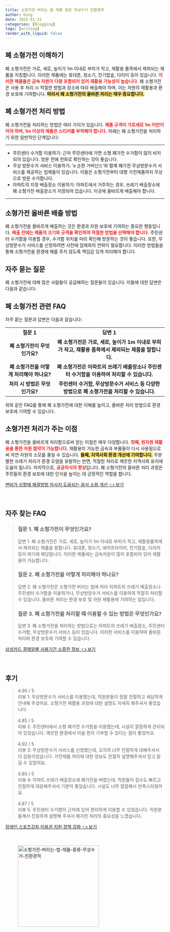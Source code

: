 ```yaml
---
title: 소형가전 버리는 법 제품 종류 무상수거 친환경적
author: bing
date: 2025-01-31
categories: [Blogging]
tags: [writing]
render_with_liquid: false
---
```



<h2 id='폐 소형가전 이해하기'>폐 소형가전 이해하기</h2>

<p>폐 소형가전은 가로, 세로, 높이가 1m 이내로 부피가 작고, 재활용 품목에서 제외되는 제품을 지칭합니다. 이러한 제품에는 휴대폰, 청소기, 전기밥솥, 다리미 등이 있습니다. <b><span style="color: #ee2323;">이러한 제품들은 금속 자원이 다량 포함되어 있어 재활용 가능성이 높습니다.</span></b> 폐 소형가전은 사용 후 처리 시 적절한 방법과 장소에 따라 배출해야 하며, 이는 자원의 재활용과 환경 보호에 기여합니다. <b><span style="background-color: #ffe066;">따라서 폐 소형가전의 올바른 처리는 매우 중요합니다.</span></b></p>

<h2 id='폐 소형가전 처리 방법'>폐 소형가전 처리 방법</h2>

<p>폐 소형가전을 처리하는 방법은 여러 가지가 있습니다. <b><span style="color: #ee2323;">제품 규격이 가로세로 1m 미만이어야 하며, 1m 이상의 제품은 스티커를 부착해야 합니다.</span></b> 아래는 폐 소형가전을 처리하기 위한 일반적인 단계입니다:</p>

<hr />

<ul>
    <li>주민센터 수거함 이용하기: 근처 주민센터에 가면 소형 폐가전 수거함이 많이 비치되어 있습니다. 방문 전에 전화로 확인하는 것이 좋습니다.</li>
    <li>무상 방문수거 서비스 이용하기: ’e 순환 거버넌스‘와 함께 폐가전 무상방문수거 서비스를 제공하는 업체들이 있습니다. 이들은 소형가전부터 대형 가전제품까지 무상으로 방문 수거합니다.</li>
    <li>아파트의 지정 배출장소 이용하기: 아파트에서 거주하는 경우, 쓰레기 배출장소에 폐 소형가전 배출장소가 지정되어 있습니다. 이곳에 올바르게 배출해야 합니다.</li>
</ul>

<hr />

<h2 id='소형가전 올바른 배출 방법'>소형가전 올바른 배출 방법</h2>

<p>폐 소형가전을 올바르게 배출하는 것은 환경과 자원 보호에 기여하는 중요한 행동입니다. <b><span style="color: #ee2323;">배출 전에는 제품의 크기와 규격을 확인하여 적절한 방법을 선택해야 합니다.</span></b> 주민센터 수거함을 이용할 경우, 수거함 위치를 미리 확인해 방문하는 것이 좋습니다. 또한, 무상방문수거 서비스를 신청하려면 사전에 업체와의 연락이 필요합니다. 이러한 방법들을 통해 소형가전을 환경에 해를 주지 않도록 책임감 있게 처리해야 합니다.</p>

<h2 id='자주 묻는 질문'>자주 묻는 질문</h2>

<p>폐 소형가전에 대해 많은 사람들이 궁금해하는 질문들이 있습니다. 이들에 대한 답변은 다음과 같습니다:</p>

<h2 id='폐 소형가전 관련 FAQ'>폐 소형가전 관련 FAQ</h2>

<p>자주 묻는 질문과 답변은 다음과 같습니다:</p>

<table>
    <tr>
        <td style="text-align: center; height: 17px;"><b>질문 1</b></td>
        <td style="text-align: center; height: 17px;"><b>답변 1</b></td>
    </tr>
    <tr>
        <td style="text-align: center; height: 17px;"><b>폐 소형가전이 무엇인가요?</b></td>
        <td style="text-align: center; height: 17px;"><b>폐 소형가전은 가로, 세로, 높이가 1m 이내로 부피가 작고, 재활용 품목에서 제외되는 제품을 말합니다.</b></td>
    </tr>
    <tr>
        <td style="text-align: center; height: 17px;"><b>폐 소형가전을 어떻게 처리해야 하나요?</b></td>
        <td style="text-align: center; height: 17px;"><b>폐 소형가전은 아파트의 쓰레기 배출장소나 주민센터 수거함을 이용하여 처리할 수 있습니다.</b></td>
    </tr>
    <tr>
        <td style="text-align: center; height: 17px;"><b>처리 시 방법은 무엇인가요?</b></td>
        <td style="text-align: center; height: 17px;"><b>주민센터 수거함, 무상방문수거 서비스 등 다양한 방법으로 폐 소형가전을 처리할 수 있습니다.</b></td>
    </tr>
</table>

<p>위와 같은 FAQ를 통해 폐 소형가전에 대한 이해를 높이고, 올바른 처리 방법으로 환경 보호에 기여할 수 있습니다.</p>

<h2 id='소형가전 처리가 주는 이점'>소형가전 처리가 주는 이점</h2>

<p>폐 소형가전을 올바르게 처리함으로써 얻는 이점은 매우 다양합니다. <b><span style="color: #ee2323;">첫째, 원자원 재활용을 통한 자원 절약이 가능합니다.</span></b> 재활용이 가능한 금속과 부품들이 다시 사용됨으로써 자연 자원의 소모를 줄일 수 있습니다. <b><span style="background-color: #ffe066;">둘째, 지역사회 환경 개선에 기여합니다.</span></b> 무분별한 쓰레기 처리가 환경 오염을 유발하는 반면, 적절한 처리로 깨끗한 지역사회 유지에 도움이 됩니다. 마지막으로, <b><span style="color: #ee2323;">공공의식의 향상</span></b>입니다. 폐 소형가전의 올바른 처리 과정은 주민들의 환경 보호에 대한 인식을 높이는 데 긍정적인 역할을 합니다.</p>


<p><a class="click-button" title="변비가 심할때 해결방법 마사지 도움되는 음식 소화 개선" href="https://afficreate.github.io/posts/%EB%B3%80%EB%B9%84%EA%B0%80-%EC%8B%AC%ED%95%A0%EB%95%8C-%ED%95%B4%EA%B2%B0%EB%B0%A9%EB%B2%95-%EB%A7%88%EC%82%AC%EC%A7%80-%EB%8F%84%EC%9B%80%EB%90%98%EB%8A%94-%EC%9D%8C%EC%8B%9D-%EC%86%8C%ED%99%94-%EA%B0%9C%EC%84%A0/" rel="dofollow">변비가 심할때 해결방법 마사지 도움되는 음식 소화 개선 👈 보기</a></p><br>
<h2 id='자주_찾는_FAQ'>자주 찾는 FAQ</h2>
<div itemscope="" itemtype="https://schema.org/FAQPage">
<blockquote>
<div itemscope="" itemprop="mainEntity" itemtype="https://schema.org/Question">
<h3 itemprop="name">질문 1. 폐 소형가전이 무엇인가요?</h3>
<div itemscope="" itemprop="acceptedAnswer" itemtype="https://schema.org/Answer">
<span itemprop="text">
<p>답변 1. 폐 소형가전은 가로, 세로, 높이가 1m 이내로 부피가 작고, 재활용품목에서 제외되는 제품을 말합니다. 휴대폰, 청소기, 에어프라이어, 전기밥솥, 다리미 등이 여기에 해당됩니다. 이러한 제품에는 금속자원이 많이 포함되어 있어 재활용이 가능합니다.</p>
</span>
</div>
</div>
<div itemscope="" itemprop="mainEntity" itemtype="https://schema.org/Question">
<h3 itemprop="name">질문 2. 폐 소형가전을 어떻게 처리해야 하나요?</h3>
<div itemscope="" itemprop="acceptedAnswer" itemtype="https://schema.org/Answer">
<span itemprop="text">
<p>답변 2. 폐 소형가전은 소형가전 버리는 법에 따라 아파트의 쓰레기 배출장소나 주민센터 수거함을 이용하거나, 무상방문수거 서비스를 이용하여 적절히 처리할 수 있습니다. 올바른 처리는 환경 보호 및 자원 재활용에 기여하는 일입니다.</p>
</span>
</div>
</div>
<div itemscope="" itemprop="mainEntity" itemtype="https://schema.org/Question">
<h3 itemprop="name">질문 3. 폐 소형가전을 처리할 때 이용할 수 있는 방법은 무엇인가요?</h3>
<div itemscope="" itemprop="acceptedAnswer" itemtype="https://schema.org/Answer">
<span itemprop="text">
<p>답변 3. 폐 소형가전을 처리하는 방법으로는 아파트의 쓰레기 배출장소, 주민센터 수거함, 무상방문수거 서비스 등이 있습니다. 이러한 서비스를 이용하여 올바른 처리와 환경 보호에 기여할 수 있습니다.</p>
</span>
</div>
</div>
</blockquote>
</div>
<p><a class="click-button" title="삼성카드 결제일별 사용기간 소중한 정보" href="https://afficreate.github.io/posts/%EC%82%BC%EC%84%B1%EC%B9%B4%EB%93%9C-%EA%B2%B0%EC%A0%9C%EC%9D%BC%EB%B3%84-%EC%82%AC%EC%9A%A9%EA%B8%B0%EA%B0%84-%EC%86%8C%EC%A4%91%ED%95%9C-%EC%A0%95%EB%B3%B4/" rel="dofollow">삼성카드 결제일별 사용기간 소중한 정보 👈 보기</a></p><br>
<h2 id='후기'>후기</h2>
<div itemscope itemtype="https://schema.org/Product">
  <blockquote>
  <div itemprop="review" itemscope itemtype="https://schema.org/Review">
      <div itemprop="reviewRating" itemscope itemtype="https://schema.org/Rating"> <span itemprop="ratingValue">4.90</span> / <span itemprop="bestRating">5</span> </div>
      <span itemprop="reviewBody">리뷰 1: 무상방문수거 서비스를 이용했는데, 직원분들이 정말 친절하고 세심하게 안내해 주셨어요. 소형가전 재활용 과정에 대한 설명도 자세히 해주셔서 좋았습니다.</span>
  </div>
  <br>
  <div itemprop="review" itemscope itemtype="https://schema.org/Review">
      <div itemprop="reviewRating" itemscope itemtype="https://schema.org/Rating"> <span itemprop="ratingValue">4.85</span> / <span itemprop="bestRating">5</span> </div>
      <span itemprop="reviewBody">리뷰 2: 주민센터에서 소형 폐가전 수거함을 이용했는데, 시설이 깔끔하게 관리되어 있었습니다. 깨끗한 환경에서 마음 편히 기부할 수 있다는 점이 좋았어요.</span>
  </div>
  <br>
  <div itemprop="review" itemscope itemtype="https://schema.org/Review">
      <div itemprop="reviewRating" itemscope itemtype="https://schema.org/Rating"> <span itemprop="ratingValue">4.92</span> / <span itemprop="bestRating">5</span> </div>
      <span itemprop="reviewBody">리뷰 3: 무상방문수거 서비스를 신청했는데, 오히려 너무 친절하게 대해주셔서 더 감동이었습니다. 가전제품 처리에 대한 정보도 친절히 설명해주셔서 믿고 맡길 수 있었어요.</span>
  </div>
  <br>
  <div itemprop="review" itemscope itemtype="https://schema.org/Review">
      <div itemprop="reviewRating" itemscope itemtype="https://schema.org/Rating"> <span itemprop="ratingValue">4.80</span> / <span itemprop="bestRating">5</span> </div>
      <span itemprop="reviewBody">리뷰 4: 아파트 쓰레기 배출장소에 폐가전을 버렸는데, 직원들이 접수도 빠르고 친절하게 대응해주셔서 기분이 좋았습니다. 시설도 너무 깔끔해서 만족스러웠어요.</span>
  </div>
  <br>
  <div itemprop="review" itemscope itemtype="https://schema.org/Review">
      <div itemprop="reviewRating" itemscope itemtype="https://schema.org/Rating"> <span itemprop="ratingValue">4.87</span> / <span itemprop="bestRating">5</span> </div>
      <span itemprop="reviewBody">리뷰 5: 주민센터 수거함이 근처에 있어 편리하게 이용할 수 있었습니다. 직원분들께서 친절하게 설명해 주셔서 폐가전 처리의 중요성을 느꼈습니다.</span>
  </div>
  </blockquote>
</div>
<p><a class="click-button" title="장애인 스포츠강좌 이용권 지원 정책 강화" href="https://afficreate.github.io/posts/%EC%9E%A5%EC%95%A0%EC%9D%B8-%EC%8A%A4%ED%8F%AC%EC%B8%A0%EA%B0%95%EC%A2%8C-%EC%9D%B4%EC%9A%A9%EA%B6%8C-%EC%A7%80%EC%9B%90-%EC%A0%95%EC%B1%85-%EA%B0%95%ED%99%94/" rel="dofollow">장애인 스포츠강좌 이용권 지원 정책 강화 👈 보기</a></p><br>
<figure class="image"><img src="https://afficreate.github.io/assets/img/thumbnail/소형가전-버리는-법-제품-종류-무상수거-친환경적.webp" alt="소형가전-버리는-법-제품-종류-무상수거-친환경적" width="256" height="256"></figure>